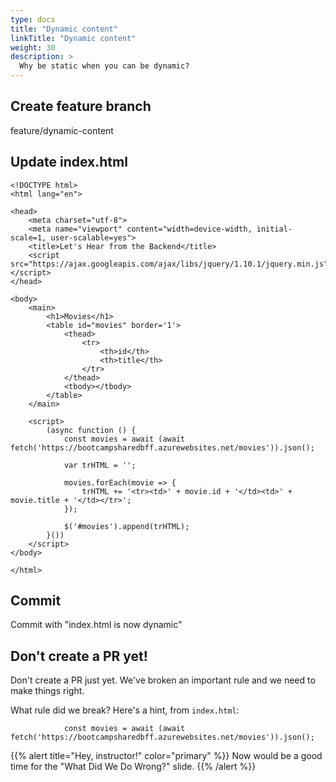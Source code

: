 ```yaml
---
type: docs
title: "Dynamic content"
linkTitle: "Dynamic content"
weight: 30
description: >
  Why be static when you can be dynamic?
---
```


## Create feature branch

feature/dynamic-content

## Update index.html

~~~
<!DOCTYPE html>
<html lang="en">

<head>
    <meta charset="utf-8">
    <meta name="viewport" content="width=device-width, initial-scale=1, user-scalable=yes">
    <title>Let's Hear from the Backend</title>
    <script src="https://ajax.googleapis.com/ajax/libs/jquery/1.10.1/jquery.min.js"></script>
</head>

<body>
    <main>
        <h1>Movies</h1>
        <table id="movies" border='1'>
            <thead>
                <tr>
                    <th>id</th>
                    <th>title</th>
                </tr>
            </thead>
            <tbody></tbody>
        </table>
    </main>

    <script>
        (async function () {
            const movies = await (await fetch('https://bootcampsharedbff.azurewebsites.net/movies')).json();

            var trHTML = '';

            movies.forEach(movie => {
                trHTML += '<tr><td>' + movie.id + '</td><td>' + movie.title + '</td></tr>';
            });

            $('#movies').append(trHTML);
        }())
    </script>
</body>

</html>
~~~

## Commit

Commit with "index.html is now dynamic"

## Don't create a PR yet!

Don't create a PR just yet. We've broken an important rule and we need to make things right.

What rule did we break? Here's a hint, from `index.html`:

~~~
            const movies = await (await fetch('https://bootcampsharedbff.azurewebsites.net/movies')).json();
~~~

{{% alert title="Hey, instructor!" color="primary" %}}
Now would be a good time for the "What Did We Do Wrong?" slide.
{{% /alert %}}
